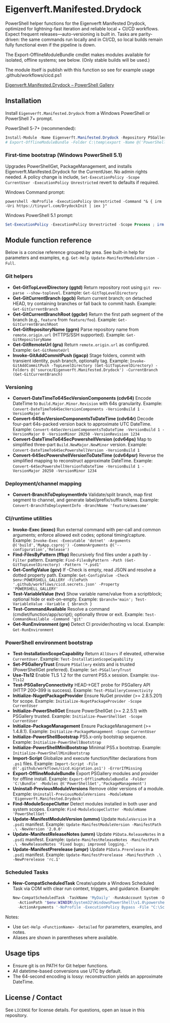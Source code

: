 # Eigenverft.Manifested.Drydock

PowerShell helper functions for the Eigenverft Manifested Drydock, optimized for lightning-fast iteration and reliable local + CI/CD workflows.
Expect frequent releases—auto-versioning is built in. Tasks are parity-driven: the same commands run locally and in CI/CD, so local builds remain fully functional even if the pipeline is down.

The Export-OfflineModuleBundle cmdlet makes modules available for isolated, offline systems; see below. (Only stable builds will be used.)

The module itself is publish with this function so see for example usage .github/workflows/cicd.ps1 

[Eigenverft.Manifested.Drydock – PowerShell Gallery](https://www.powershellgallery.com/packages/Eigenverft.Manifested.Drydock)


## Installation

Install `Eigenverft.Manifested.Drydock` from a Windows PowerShell or PowerShell 7+ prompt.

PowerShell 5-7+ (recommended):

```powershell
Install-Module -Name Eigenverft.Manifested.Drydock -Repository PSGallery -Scope CurrentUser -Force
# Export-OfflineModuleBundle -Folder C:\temp\export -Name @('PowerShellGet','PackageManagement','Pester','PSScriptAnalyzer','Eigenverft.Manifested.Drydock')
```

### First-time bootstrap (Windows PowerShell 5.1)

Upgrades PowerShellGet, PackageManagement, and installs Eigenverft.Manifested.Drydock for the CurrentUser.
No admin rights needed. A policy change is include, `Set-ExecutionPolicy -Scope CurrentUser -ExecutionPolicy Unrestricted` revert to defaults if required.


Windows Command prompt:
```batch
powershell -NoProfile -ExecutionPolicy Unrestricted -Command "& { irm -Uri https://tinyurl.com/DrydockInit | iex }"
```

Windows PowerShell 5.1 prompt: 
```powershell
Set-ExecutionPolicy -ExecutionPolicy Unrestricted -Scope Process ; irm -Uri https://tinyurl.com/DrydockInit | iex
```

## Module function reference

Below is a concise reference grouped by area. See built-in help for parameters and examples, e.g. `Get-Help Update-ManifestModuleVersion -Full`.

### Git helpers 

- **Get-GitTopLevelDirectory (ggtd)** Return repository root using `git rev-parse --show-toplevel`.
  Example: `Get-GitTopLevelDirectory`
- **Get-GitCurrentBranch (ggcb)** Return current branch; on detached HEAD, try containing branches or fall back to commit hash.
  Example: `Get-GitCurrentBranch`
- **Get-GitCurrentBranchRoot (ggcbr)** Return the first path segment of the branch (e.g., `feature` from `feature/foo`).
  Example: `Get-GitCurrentBranchRoot`
- **Get-GitRepositoryName (ggrn)** Parse repository name from `remote.origin.url` (HTTPS/SSH supported).
  Example: `Get-GitRepositoryName`
- **Get-GitRemoteUrl (gru)** Return `remote.origin.url` as configured.
  Example: `Get-GitRemoteUrl`
- **Invoke-GitAddCommitPush (igacp)** Stage folders, commit with transient identity, push branch, optionally tag.
  Example: `Invoke-GitAddCommitPush -TopLevelDirectory (Get-GitTopLevelDirectory) -Folders @('source/Eigenverft.Manifested.Drydock') -CurrentBranch (Get-GitCurrentBranch)`

### Versioning
- **Convert-DateTimeTo64SecVersionComponents (cdv64)** Encode DateTime to `Build.Major.Minor.Revision` with 64s granularity.
  Example: `Convert-DateTimeTo64SecVersionComponents -VersionBuild 1 -VersionMajor 0`
- **Convert-64SecVersionComponentsToDateTime (cdv64r)** Decode four-part 64s-packed version back to approximate UTC DateTime.
  Example: `Convert-64SecVersionComponentsToDateTime -VersionBuild 1 -VersionMajor 0 -VersionMinor 20250 -VersionRevision 1234`
- **Convert-DateTimeTo64SecPowershellVersion (cdv64ps)** Map to simplified three-part `Build.NewMajor.NewMinor` version.
  Example: `Convert-DateTimeTo64SecPowershellVersion -VersionBuild 1`
- **Convert-64SecPowershellVersionToDateTime (cdv64psr)** Reverse the simplified mapping to reconstruct approximate DateTime.
  Example: `Convert-64SecPowershellVersionToDateTime -VersionBuild 1 -VersionMajor 20250 -VersionMinor 1234`

### Deployment/channel mapping

- **Convert-BranchToDeploymentInfo** Validate/split branch, map first segment to channel, and generate label/prefix/suffix tokens.
  Example: `Convert-BranchToDeploymentInfo -BranchName 'feature/awesome'`

### CI/runtime utilities

- **Invoke-Exec (iexec)** Run external command with per-call and common arguments; enforce allowed exit codes; optional timing/capture.
  Example: `Invoke-Exec -Executable 'dotnet' -Arguments @('build','MyApp.csproj') -CommonArguments @('--configuration','Release')`
- **Find-FilesByPattern (ffbp)** Recursively find files under a path by `-Filter` pattern.
  Example: `Find-FilesByPattern -Path (Get-GitTopLevelDirectory) -Pattern '*.psd1'`
- **Get-ConfigValue (gcv)** If -Check is empty, read JSON and resolve a dotted property path.
  Example: `Get-ConfigValue -Check $env:POWERSHELL_GALLERY -FilePath '.github/workflows/cicd.secrets.json' -Property 'POWERSHELL_GALLERY'`
- **Test-VariableValue (tvv)** Show variable name/value from a scriptblock; optional hide or exit-on-empty.
  Example: ``$branch='main'; Test-VariableValue -Variable { $branch }``
- **Test-CommandAvailable** Resolve a command (cmdlet/function/app/script); optionally throw or exit.
  Example: `Test-CommandAvailable -Command 'git'`
- **Get-RunEnvironment (gre)** Detect CI provider/hosting vs local.
  Example: `Get-RunEnvironment`

### PowerShell environment bootstrap

- **Test-InstallationScopeCapability** Return `AllUsers` if elevated, otherwise `CurrentUser`.
  Example: `Test-InstallationScopeCapability`
- **Set-PSGalleryTrust** Ensure `PSGallery` exists and is trusted (PowerShellGet preferred).
  Example: `Set-PSGalleryTrust`
- **Use-Tls12** Enable TLS 1.2 for the current PS5.x session.
  Example: `Use-Tls12`
- **Test-PSGalleryConnectivity** HEAD→GET probe for PSGallery API (HTTP 200–399 is success).
  Example: `Test-PSGalleryConnectivity`
- **Initialize-NugetPackageProvider** Ensure NuGet provider (>= 2.8.5.201) for scope.
  Example: `Initialize-NugetPackageProvider -Scope CurrentUser`
- **Initialize-PowerShellGet** Ensure PowerShellGet (>= 2.2.5.1) with PSGallery trusted.
  Example: `Initialize-PowerShellGet -Scope CurrentUser`
- **Initialize-PackageManagement** Ensure PackageManagement (>= 1.4.8.1).
  Example: `Initialize-PackageManagement -Scope CurrentUser`
- **Initialize-PowerShellBootstrap** PS5.x-only bootstrap sequence.
  Example: `Initialize-PowerShellBootstrap`
- **Initialize-PowerShellMiniBootstrap** Minimal PS5.x bootstrap.
  Example: `Initialize-PowerShellMiniBootstrap`
- **Import-Script** Globalize and execute function/filter declarations from `.ps1` files.
  Example: `Import-Script -File @('.github/workflows/cicd.migration.ps1') -ErrorIfMissing`
- **Export-OfflineModuleBundle** Export PSGallery modules and provider for offline install.
  Example: `Export-OfflineModuleBundle -Folder 'C:\Bundle' -Modules @('PowerShellGet','PackageManagement')`
- **Uninstall-PreviousModuleVersions** Remove older versions of a module.
  Example: `Uninstall-PreviousModuleVersions -ModuleName 'Eigenverft.Manifested.Drydock'`
- **Find-ModuleScopeClutter** Detect modules installed in both user and system scopes.
  Example: `Find-ModuleScopeClutter -ModuleName 'PowerShellGet'`
- **Update-ManifestModuleVersion (ummv)** Update `ModuleVersion` in a `.psd1` manifest.
  Example: `Update-ManifestModuleVersion -ManifestPath .\ -NewVersion '2.0.0'`
- **Update-ManifestReleaseNotes (umrn)** Update `PSData.ReleaseNotes` in a `.psd1` manifest.
  Example: `Update-ManifestReleaseNotes -ManifestPath .\ -NewReleaseNotes 'Fixed bugs; improved logging.'`
- **Update-ManifestPrerelease (umpr)** Update `PSData.Prerelease` in a `.psd1` manifest.
  Example: `Update-ManifestPrerelease -ManifestPath .\ -NewPrerelease 'rc.1'`

### Scheduled Tasks

- **New-CompatScheduledTask** Create/update a Windows Scheduled Task via COM with clear run context, triggers, and guidance.
  Example:
  ````powershell
  New-CompatScheduledTask -TaskName 'MyDaily' -RunAsAccount System -DailyAtTime '02:00' `
    -ActionPath "$env:WINDIR\System32\WindowsPowerShell\v1.0\powershell.exe" `
    -ActionArguments '-NoProfile -ExecutionPolicy Bypass -File "C:\Scripts\job.ps1"'
  ````

Notes:
- Use `Get-Help <FunctionName> -Detailed` for parameters, examples, and notes.
- Aliases are shown in parentheses where available.

## Usage tips

- Ensure git is on PATH for Git helper functions.
- All datetime-based conversions use UTC by default.
- The 64-second encoding is lossy: reconstruction yields an approximate DateTime.

## License / Contact

See `LICENSE` for license details. For questions, open an issue in this repository.
